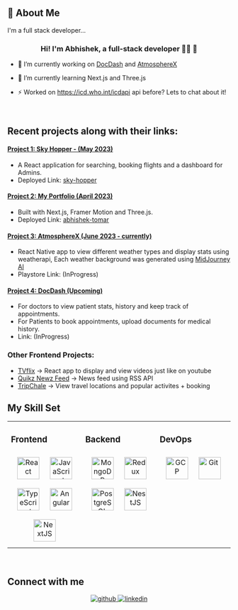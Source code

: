
## 🚀 About Me
I'm a full stack developer...

### <div align="center">Hi! I'm Abhishek, a full-stack developer 👨‍💻 🚀</div>  
  

- 🔭 I’m currently working on [DocDash](https://github.com/DauntingDruid/DocDash) and [AtmosphereX](https://github.com/DauntingDruid/atmospherex) 
  

- 🌱 I’m currently learning Next.js and Three.js  
  

- ⚡ Worked on https://icd.who.int/icdapi api before? Lets to chat about it!   
  

<br/>  

## Recent projects along with their links:

#### [Project 1: Sky Hopper - (May 2023)](https://github.com/DauntingDruid/sky-hopper)
   - A React application for searching, booking flights and a dashboard for Admins.
   - Deployed Link: [sky-hopper](https://sky-hopper.vercel.app/) 

#### [Project 2: My Portfolio (April 2023)](https://github.com/DauntingDruid/portfolio-next)
   - Built with Next.js, Framer Motion and Three.js.
   - Deployed Link: [abhishek-tomar](https://abhishek-tomar.vercel.app/)

#### [Project 3: AtmosphereX (June 2023 - currently)](https://github.com/DauntingDruid/atmospherex)
   - React Native app to view different weather types and display stats using weatherapi, Each weather background was generated using [MidJourney AI](https://www.midjourney.com/) 
   - Playstore Link: (InProgress)

#### [Project 4: DocDash (Upcoming)](https://github.com/DauntingDruid/DocDash)
   - For doctors to view patient stats, history and keep track of appointments.
   - For Patients to book appointments, upload documents for medical history.
   - Link: (InProgress)

### Other Frontend Projects:

- [TVflix](https://thetvflix.netlify.app/) -> React app to display and view videos just like on youtube
- [Quikz Newz Feed](https://qikz-newz-feed.netlify.app/) -> News feed using RSS API
- [TripChale](https://trip-chale.netlify.app/) -> View travel locations and popular activites + booking



## My Skill Set  
<table><tr><td valign="top" width="33%">



### Frontend  
<div align="center">  
<a href="https://reactjs.org/" target="_blank"><img style="margin: 10px" src="https://profilinator.rishav.dev/skills-assets/react-original-wordmark.svg" alt="React" height="50" /></a>  
<a href="https://www.javascript.com/" target="_blank"><img style="margin: 10px" src="https://profilinator.rishav.dev/skills-assets/javascript-original.svg" alt="JavaScript" height="50" /></a>  
<a href="https://www.typescriptlang.org/" target="_blank"><img style="margin: 10px" src="https://profilinator.rishav.dev/skills-assets/typescript-original.svg" alt="TypeScript" height="50" /></a>  
<a href="https://angular.io/" target="_blank"><img style="margin: 10px" src="https://profilinator.rishav.dev/skills-assets/angularjs-original.svg" alt="Angular" height="50" /></a>  
<a href="https://nextjs.org/" target="_blank"><img style="margin: 10px" src="https://profilinator.rishav.dev/skills-assets/nextjs.png" alt="NextJS" height="50" /></a>  
</div>

</td><td valign="top" width="33%">



### Backend  
<div align="center">  
<a href="https://www.mongodb.com/" target="_blank"><img style="margin: 10px" src="https://profilinator.rishav.dev/skills-assets/mongodb-original-wordmark.svg" alt="MongoDB" height="50" /></a>  
<a href="https://redux.js.org/" target="_blank"><img style="margin: 10px" src="https://profilinator.rishav.dev/skills-assets/redux-original.svg" alt="Redux" height="50" /></a>  
<a href="https://www.postgresql.org/" target="_blank"><img style="margin: 10px" src="https://profilinator.rishav.dev/skills-assets/postgresql-original-wordmark.svg" alt="PostgreSQL" height="50" /></a>  
<a href="https://nestjs.com/" target="_blank"><img style="margin: 10px" src="https://profilinator.rishav.dev/skills-assets/nestjs.svg" alt="NestJS" height="50" /></a>  
</div>

</td><td valign="top" width="33%">



### DevOps  
<div align="center">  
<a href="https://cloud.google.com/" target="_blank"><img style="margin: 10px" src="https://profilinator.rishav.dev/skills-assets/google_cloud-icon.svg" alt="GCP" height="50" /></a>  
<a href="https://github.com/" target="_blank"><img style="margin: 10px" src="https://profilinator.rishav.dev/skills-assets/git-scm-icon.svg" alt="Git" height="50" /></a>  
</div>

</td></tr></table>  

<br/>  


## Connect with me  
<div align="center">
<a href="https://github.com/DauntingDruid" target="_blank">
<img src=https://img.shields.io/badge/github-%2324292e.svg?&style=for-the-badge&logo=github&logoColor=white alt=github style="margin-bottom: 5px;" />
</a>
<a href="https://linkedin.com/in/abhishek-tomar-07" target="_blank">
<img src=https://img.shields.io/badge/linkedin-%231E77B5.svg?&style=for-the-badge&logo=linkedin&logoColor=white alt=linkedin style="margin-bottom: 5px;" />
</a>  
</div>  
